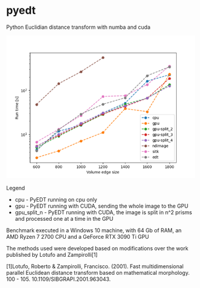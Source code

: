 # pyedt
Python Euclidian distance transform with numba and cuda

![Benchmarks](doc/benchmarks.png)

Legend
 * cpu - PyEDT running on cpu only
 * gpu - PyEDT running with CUDA, sending the whole image to the GPU
 * gpu_split_n - PyEDT running with CUDA, the image is split in n^2 prisms and processed one at a time in the GPU
 
Benchmark executed in a Windows 10 machine, with 64 Gb of RAM, an AMD Ryzen 7 2700 CPU and a GeForce RTX 3090 Ti GPU

The methods used were developed based on modifications over the work published by Lotufo and Zampirolli[1]

[1]Lotufo, Roberto & Zampirolli, Francisco. (2001). Fast multidimensional parallel Euclidean distance transform based on mathematical morphology. 100 - 105. 10.1109/SIBGRAPI.2001.963043. 